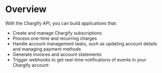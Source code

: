 # Overview

With the Chargify API, you can build applications that:

- Create and manage Chargify subscriptions
- Process one-time and recurring charges
- Handle account management tasks, such as updating account details and
  managing payment methods
- Generate invoices and account statements
- Trigger webhooks to get real-time notifications of events in your Chargify
  account
